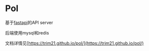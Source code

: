 # Pol

基于[fastapi](https://github.com/tiangolo/fastapi)的API server

后端使用mysql和redis

文档详情见[https://trim21.github.io/pol/](https://trim21.github.io/pol/)
